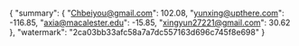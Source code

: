 {
    "summary": {
        "Chbeiyou@gmail.com": 102.08, 
        "yunxing@upthere.com": -116.85, 
        "axia@macalester.edu": -15.85, 
        "xingyun27221@gmail.com": 30.62
    }, 
    "watermark": "2ca03bb33afc58a7a7dc557163d696c745f8e698"
}